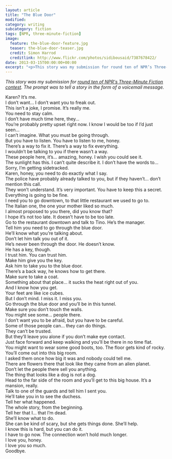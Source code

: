 ```yaml
---
layout: article
title: "The Blue Door"
modified:
category: writing
subcategory: fiction
tags: [NPR, three-minute-fiction]
image:
  feature: the-blue-door-feature.jpg
  teaser: the-blue-door-teaser.jpg
  credit: Simon Harrod
  creditlink: http://www.flickr.com/photos/sidibousaid/7387678422/
date: 2013-03-15T00:00:00+00:00
excerpt: "<p>This story was my submission for round ten of NPR’s Three-Minute Fiction contest. The prompt was to tell a story in the form of a voicemail message.</p>"
---
```


*This story was my submission for [round ten of NPR's Three-Minute Fiction contest](http://www.npr.org/2013/02/02/170802328/three-minute-fiction-round-10-leave-a-message-after-the-beep). The prompt was to tell a story in the form of a voicemail message.*

<!-- more -->

Karen? It’s me.  
I don’t want… I don’t want you to freak out.  
This isn’t a joke, I promise. It’s really me.  
You need to stay calm.  
I don’t have much time here, they…  
You’re probably pretty upset right now. I know I would be too if I’d just seen…  
I can’t imagine. What you must be going through.  
But you have to listen. You have to listen to me, honey.  
There’s a way to fix it. There’s a way to fix everything.  
I wouldn’t be talking to you if there wasn’t a way.  
These people here, it’s… amazing, honey. I wish you could see it.  
The sunlight has this. I can’t quite describe it. I don’t have the words to…  
Sorry, I’m getting sidetracked.  
Karen, honey, you need to do exactly what I say.  
The police have probably already talked to you, but if they haven’t… don’t mention this call.  
They won’t understand. It’s very important. You have to keep this a secret.  
Everything is going to be fine.  
I need you to go downtown, to that little restaurant we used to go to.  
The Italian one, the one your mother liked so much.  
I almost proposed to you there, did you know that?  
I hope it’s not too late. It doesn’t have to be too late.  
Go to the restaurant downtown and talk to Tino. He’s the manager.  
Tell him you need to go through the blue door.  
He’ll know what you’re talking about.  
Don’t let him talk you out of it.  
He’s never been through the door. He doesn’t know.  
He has a key, though.  
I trust him. You can trust him.  
Make him give you the key.  
Ask him to take you to the blue door.  
There’s a back way, he knows how to get there.  
Make sure to take a coat.  
Something about that place… it sucks the heat right out of you.  
And I know how you get.  
Your feet are like ice cubes.  
But I don’t mind. I miss it. I miss you.  
Go through the blue door and you’ll be in this tunnel.  
Make sure you don’t touch the walls.  
You might see some… people there.  
I don’t want you to be afraid, but you have to be careful.  
Some of those people can… they can do things.  
They can’t be trusted.  
But they’ll leave you alone if you don’t make eye contact.  
Just face forward and keep walking and you’ll be there in no time flat.  
You might want to wear some good boots, too. The floor gets kind of rocky.  
You’ll come out into this big room.  
I asked them once how big it was and nobody could tell me.  
There are flowers there that look like they came from an alien planet.  
Don’t let the people there sell you anything.  
The thing that looks like a dog is not a dog.  
Head to the far side of the room and you’ll get to this big house. It’s a mansion, really.  
Talk to one of the guards and tell him I sent you.  
He’ll take you in to see the duchess.  
Tell her what happened.  
The whole story, from the beginning.  
Tell her that I… that I’m dead.  
She’ll know what to do.  
She can be kind of scary, but she gets things done. She’ll help.  
I know this is hard, but you can do it.  
I have to go now. The connection won’t hold much longer.  
I love you, honey.  
I love you so much.  
Goodbye.